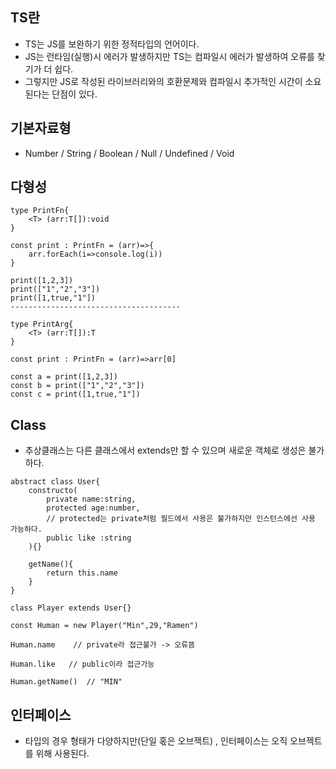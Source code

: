 ## **TS란**

- TS는 JS를 보완하기 위한 정적타입의 언어이다.
- JS는 런타임(실행)시 에러가 발생하지만 TS는 컴파일시 에러가 발생하여 오류를 찾기가 더 쉽다.
- 그렇지만 JS로 작성된 라이브러리와의 호환문제와 컴파일시 추가적인 시간이 소요된다는 단점이 있다.

## **기본자료형**

- Number / String / Boolean / Null / Undefined / Void

## **다형성**

```
type PrintFn{
    <T> (arr:T[]):void
}

const print : PrintFn = (arr)=>{
    arr.forEach(i=>console.log(i))
}

print([1,2,3])
print(["1","2","3"])
print([1,true,"1"])
--------------------------------------

type PrintArg{
    <T> (arr:T[]):T
}

const print : PrintFn = (arr)=>arr[0]

const a = print([1,2,3])
const b = print(["1","2","3"])
const c = print([1,true,"1"])
```

## **Class**

- 추상클래스는 다른 클래스에서 extends만 할 수 있으며 새로운 객체로 생성은 불가하다.

```
abstract class User{
    constructo(
        private name:string,
        protected age:number,
        // protected는 private처럼 필드에서 사용은 불가하지만 인스턴스에선 사용 가능하다.
        public like :string
    ){}

    getName(){
        return this.name
    }
}

class Player extends User{}

const Human = new Player("Min",29,"Ramen")

Human.name    // private라 접근불가 -> 오류뜸

Human.like   // public이라 접근가능

Human.getName()  // "MIN"
```

## **인터페이스**

- 타입의 경우 형태가 다양하지만(단일 혻은 오브잭트) , 인터페이스는 오직 오브젝트를 위해 사용된다.
